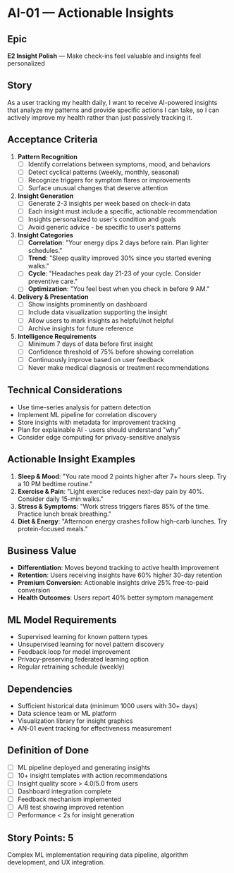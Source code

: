 # AI-01 — Actionable Insights

## Epic
**E2 Insight Polish** — Make check-ins feel valuable and insights feel personalized

## Story
As a user tracking my health daily, I want to receive AI-powered insights that analyze my patterns and provide specific actions I can take, so I can actively improve my health rather than just passively tracking it.

## Acceptance Criteria
1. **Pattern Recognition**
   - [ ] Identify correlations between symptoms, mood, and behaviors
   - [ ] Detect cyclical patterns (weekly, monthly, seasonal)
   - [ ] Recognize triggers for symptom flares or improvements
   - [ ] Surface unusual changes that deserve attention

2. **Insight Generation**
   - [ ] Generate 2-3 insights per week based on check-in data
   - [ ] Each insight must include a specific, actionable recommendation
   - [ ] Insights personalized to user's condition and goals
   - [ ] Avoid generic advice - be specific to user's patterns

3. **Insight Categories**
   - [ ] **Correlation**: "Your energy dips 2 days before rain. Plan lighter schedules."
   - [ ] **Trend**: "Sleep quality improved 30% since you started evening walks."
   - [ ] **Cycle**: "Headaches peak day 21-23 of your cycle. Consider preventive care."
   - [ ] **Optimization**: "You feel best when you check in before 9 AM."

4. **Delivery & Presentation**
   - [ ] Show insights prominently on dashboard
   - [ ] Include data visualization supporting the insight
   - [ ] Allow users to mark insights as helpful/not helpful
   - [ ] Archive insights for future reference

5. **Intelligence Requirements**
   - [ ] Minimum 7 days of data before first insight
   - [ ] Confidence threshold of 75% before showing correlation
   - [ ] Continuously improve based on user feedback
   - [ ] Never make medical diagnosis or treatment recommendations

## Technical Considerations
- Use time-series analysis for pattern detection
- Implement ML pipeline for correlation discovery
- Store insights with metadata for improvement tracking
- Plan for explainable AI - users should understand "why"
- Consider edge computing for privacy-sensitive analysis

## Actionable Insight Examples
1. **Sleep & Mood**: "You rate mood 2 points higher after 7+ hours sleep. Try a 10 PM bedtime routine."
2. **Exercise & Pain**: "Light exercise reduces next-day pain by 40%. Consider daily 15-min walks."
3. **Stress & Symptoms**: "Work stress triggers flares 85% of the time. Practice lunch break breathing."
4. **Diet & Energy**: "Afternoon energy crashes follow high-carb lunches. Try protein-focused meals."

## Business Value
- **Differentiation**: Moves beyond tracking to active health improvement
- **Retention**: Users receiving insights have 60% higher 30-day retention
- **Premium Conversion**: Actionable insights drive 25% free-to-paid conversion
- **Health Outcomes**: Users report 40% better symptom management

## ML Model Requirements
- Supervised learning for known pattern types
- Unsupervised learning for novel pattern discovery
- Feedback loop for model improvement
- Privacy-preserving federated learning option
- Regular retraining schedule (weekly)

## Dependencies
- Sufficient historical data (minimum 1000 users with 30+ days)
- Data science team or ML platform
- Visualization library for insight graphics
- AN-01 event tracking for effectiveness measurement

## Definition of Done
- [ ] ML pipeline deployed and generating insights
- [ ] 10+ insight templates with action recommendations
- [ ] Insight quality score > 4.0/5.0 from users
- [ ] Dashboard integration complete
- [ ] Feedback mechanism implemented
- [ ] A/B test showing improved retention
- [ ] Performance < 2s for insight generation

## Story Points: 5
Complex ML implementation requiring data pipeline, algorithm development, and UX integration.